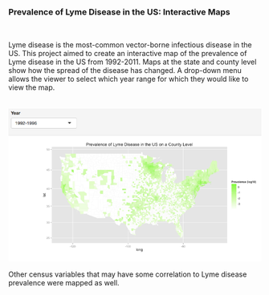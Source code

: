 ### Prevalence of Lyme Disease in the US: Interactive Maps

<br>

Lyme disease is the most-common vector-borne infectious disease in the US. 
This project aimed to create an interactive map of the prevalence of Lyme disease in the US from 1992-2011. Maps at the state and county level show how the spread of the disease has changed. A drop-down menu allows the viewer to select which year range for which they would like to view the map. <br>
<br>
<br>
![](teaser.png)

Other census variables that may have some correlation to Lyme disease prevalence were mapped as well. 




